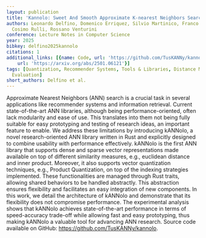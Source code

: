 ```yaml
---
layout: publication
title: 'Kannolo: Sweet And Smooth Approximate K-nearest Neighbors Search'
authors: Leonardo Delfino, Domenico Erriquez, Silvio Martinico, Franco Maria Nardini,
  Cosimo Rulli, Rossano Venturini
conference: Lecture Notes in Computer Science
year: 2025
bibkey: delfino2025kannolo
citations: 1
additional_links: [{name: Code, url: 'https://github.com/TusKANNy/kannolo.'}, {name: Paper,
    url: 'https://arxiv.org/abs/2501.06121'}]
tags: [Quantization, Recommender Systems, Tools & Libraries, Distance Metric Learning,
  Evaluation]
short_authors: Delfino et al.
---
```

Approximate Nearest Neighbors (ANN) search is a crucial task in several
applications like recommender systems and information retrieval. Current
state-of-the-art ANN libraries, although being performance-oriented, often lack
modularity and ease of use. This translates into them not being fully suitable
for easy prototyping and testing of research ideas, an important feature to
enable. We address these limitations by introducing kANNolo, a novel
research-oriented ANN library written in Rust and explicitly designed to
combine usability with performance effectively. kANNolo is the first ANN
library that supports dense and sparse vector representations made available on
top of different similarity measures, e.g., euclidean distance and inner
product. Moreover, it also supports vector quantization techniques, e.g.,
Product Quantization, on top of the indexing strategies implemented. These
functionalities are managed through Rust traits, allowing shared behaviors to
be handled abstractly. This abstraction ensures flexibility and facilitates an
easy integration of new components. In this work, we detail the architecture of
kANNolo and demonstrate that its flexibility does not compromise performance.
The experimental analysis shows that kANNolo achieves state-of-the-art
performance in terms of speed-accuracy trade-off while allowing fast and easy
prototyping, thus making kANNolo a valuable tool for advancing ANN research.
Source code available on GitHub: https://github.com/TusKANNy/kannolo.